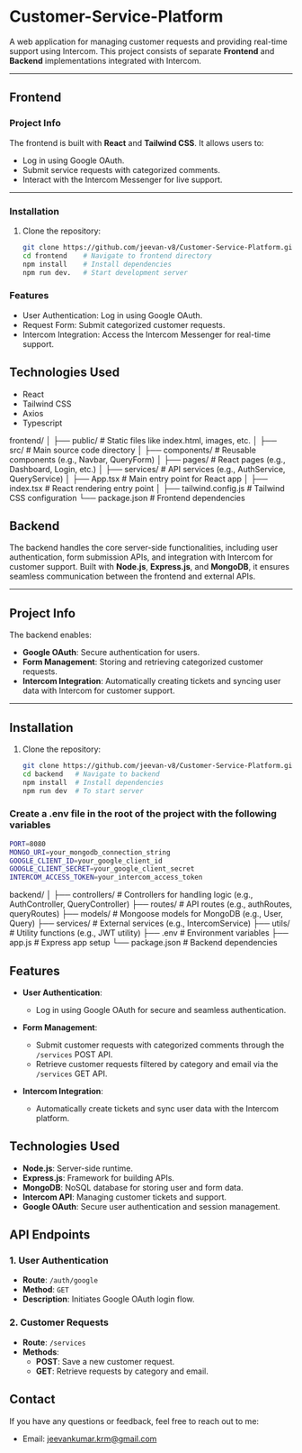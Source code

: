 
# Customer-Service-Platform

A web application for managing customer requests and providing real-time support using Intercom. This project consists of separate **Frontend** and **Backend** implementations integrated with Intercom.

---

## Frontend

### Project Info
The frontend is built with **React** and **Tailwind CSS**. It allows users to:
- Log in using Google OAuth.
- Submit service requests with categorized comments.
- Interact with the Intercom Messenger for live support.

---

### Installation
1. Clone the repository:
   ```bash
   git clone https://github.com/jeevan-v8/Customer-Service-Platform.git
   cd frontend    # Navigate to frontend directory
   npm install    # Install dependencies
   npm run dev.   # Start development server
   ```

### Features
- User Authentication: Log in using Google OAuth.
- Request Form: Submit categorized customer requests.
- Intercom Integration: Access the Intercom Messenger for real-time support.

## Technologies Used  

- React
- Tailwind CSS
- Axios
- Typescript  

frontend/
│
├── public/                  # Static files like index.html, images, etc.
│
├── src/                     # Main source code directory
│   ├── components/          # Reusable components (e.g., Navbar, QueryForm)
│   ├── pages/               # React pages (e.g., Dashboard, Login, etc.)
│   ├── services/            # API services (e.g., AuthService, QueryService)
│   ├── App.tsx              # Main entry point for React app
│   ├── index.tsx            # React rendering entry point
│
├── tailwind.config.js       # Tailwind CSS configuration
└── package.json             # Frontend dependencies


## Backend  

The backend handles the core server-side functionalities, including user authentication, form submission APIs, and integration with Intercom for customer support. Built with **Node.js**, **Express.js**, and **MongoDB**, it ensures seamless communication between the frontend and external APIs.  

---

## Project Info  
The backend enables:  
- **Google OAuth**: Secure authentication for users.  
- **Form Management**: Storing and retrieving categorized customer requests.  
- **Intercom Integration**: Automatically creating tickets and syncing user data with Intercom for customer support.  

---

## Installation  

1. Clone the repository:  
   ```bash  
   git clone https://github.com/jeevan-v8/Customer-Service-Platform.git 
   cd backend   # Navigate to backend
   npm install  # Install dependencies  
   npm run dev  # To start server
   ```
### Create a .env file in the root of the project with the following variables
```bash
PORT=8080
MONGO_URI=your_mongodb_connection_string
GOOGLE_CLIENT_ID=your_google_client_id
GOOGLE_CLIENT_SECRET=your_google_client_secret
INTERCOM_ACCESS_TOKEN=your_intercom_access_token
```

backend/
│
├── controllers/             # Controllers for handling logic (e.g., AuthController, QueryController)
├── routes/                  # API routes (e.g., authRoutes, queryRoutes)
├── models/                  # Mongoose models for MongoDB (e.g., User, Query)
├── services/                # External services (e.g., IntercomService)
├── utils/                   # Utility functions (e.g., JWT utility)
├── .env                     # Environment variables
├── app.js                   # Express app setup
└── package.json             # Backend dependencies


## Features  

- **User Authentication**:  
  - Log in using Google OAuth for secure and seamless authentication.  

- **Form Management**:  
  - Submit customer requests with categorized comments through the `/services` POST API.  
  - Retrieve customer requests filtered by category and email via the `/services` GET API.  

- **Intercom Integration**:  
  - Automatically create tickets and sync user data with the Intercom platform.  

## Technologies Used  

- **Node.js**: Server-side runtime.  
- **Express.js**: Framework for building APIs.  
- **MongoDB**: NoSQL database for storing user and form data.  
- **Intercom API**: Managing customer tickets and support.  
- **Google OAuth**: Secure user authentication and session management. 

## API Endpoints  

### 1. User Authentication  
- **Route**: `/auth/google`  
- **Method**: `GET`  
- **Description**: Initiates Google OAuth login flow.  

### 2. Customer Requests  
- **Route**: `/services`  
- **Methods**:  
  - **POST**: Save a new customer request.  
  - **GET**: Retrieve requests by category and email. 

## Contact
If you have any questions or feedback, feel free to reach out to me:
- Email: [jeevankumar.krm@gmail.com](mailto:jeevankumar.krm@gmail.com)



